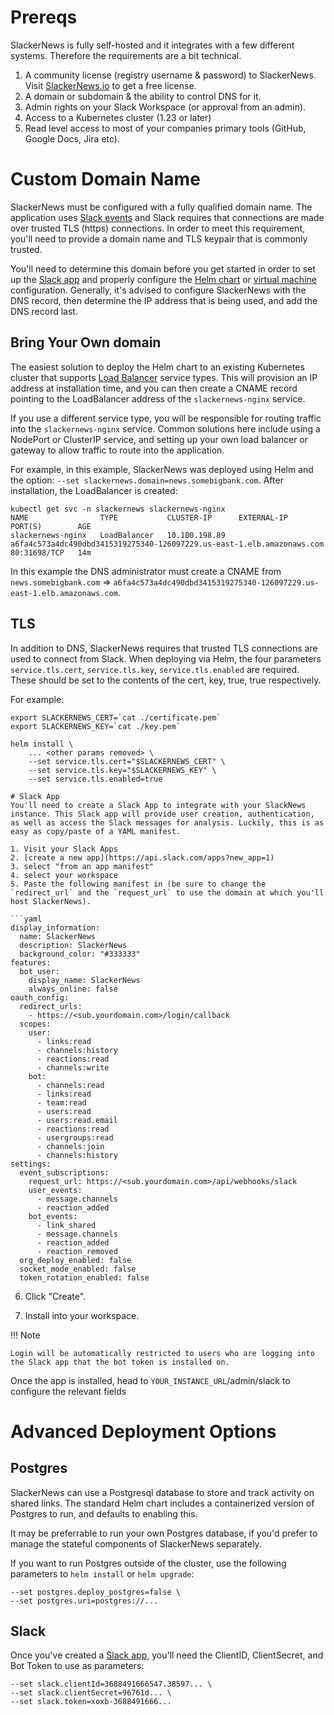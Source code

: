 # Prereqs
SlackerNews is fully self-hosted and it integrates with a few different systems. Therefore the requirements are a bit technical.

1. A community license (registry username & password) to SlackerNews. Visit [SlackerNews.io](https://slackernews.io) to get a free license.
2. A domain or subdomain & the ability to control DNS for it.
3. Admin rights on your Slack Workspace (or approval from an admin).
4. Access to a Kubernetes cluster (1.23 or later)
5. Read level access to most of your companies primary tools (GitHub, Google Docs, Jira etc).

# Custom Domain Name

SlackerNews must be configured with a fully qualified domain name. The application uses [Slack events](https://api.slack.com/apis/connections/events-api) and Slack requires that connections are made over trusted TLS (https) connections. In order to meet this requirement, you'll need to provide a domain name and TLS keypair that is commonly trusted.  

You'll need to determine this domain before you get started in order to set up the [Slack app](/slack) and properly configure the [Helm chart](/helm) or [virtual machine](/vm) configuration. Generally, it's advised to configure SlackerNews with the DNS record, then determine the IP address that is being used, and add the DNS record last.

## Bring Your Own domain

The easiest solution to deploy the Helm chart to an existing Kubernetes cluster that supports [Load Balancer](https://kubernetes.io/docs/concepts/services-networking/service/#loadbalancer) service types. This will provision an IP address at installation time, and you can then create a CNAME record pointing to the LoadBalancer address of the `slackernews-nginx` service. 

If you use a different service type, you will be responsible for routing traffic into the `slackernews-nginx` service. Common solutions here include using a NodePort or ClusterIP service, and setting up your own load balancer or gateway to allow traffic to route into the application.

For example, in this example, SlackerNews was deployed using Helm and the option: `--set slackernews.domain=news.somebigbank.com`.
After installation, the LoadBalancer is created:

```
kubectl get svc -n slackernews slackernews-nginx
NAME                TYPE           CLUSTER-IP      EXTERNAL-IP                                                              PORT(S)        AGE
slackernews-nginx   LoadBalancer   10.100.198.89   a6fa4c573a4dc490dbd3415319275340-126097229.us-east-1.elb.amazonaws.com   80:31698/TCP   14m
```

In this example the DNS administrator must create a CNAME from `news.somebigbank.com` => `a6fa4c573a4dc490dbd3415319275340-126097229.us-east-1.elb.amazonaws.com`.

## TLS

In addition to DNS, SlackerNews requires that trusted TLS connections are used to connect from Slack. When deploying via Helm, the four parameters `service.tls.cert`, `service.tls.key`, `service.tls.enabled` are required. These should be set to the contents of the cert, key, true, true respectively.

For example:

```
export SLACKERNEWS_CERT=`cat ./certificate.pem`
export SLACKERNEWS_KEY=`cat ./key.pem`

helm install \
    ... <other params removed> \
    --set service.tls.cert="$SLACKERNEWS_CERT" \
    --set service.tls.key="$SLACKERNEWS_KEY" \
    --set service.tls.enabled=true 

# Slack App
You'll need to create a Slack App to integrate with your SlackNews instance. This Slack app will provide user creation, authentication, as well as access the Slack messages for analysis. Luckily, this is as easy as copy/paste of a YAML manifest.

1. Visit your Slack Apps
2. [create a new app](https://api.slack.com/apps?new_app=1)
3. select "from an app manifest"
4. select your workspace
5. Paste the following manifest in (be sure to change the `redirect_url` and the `request_url` to use the domain at which you'll host SlackerNews).

```yaml
display_information:
  name: SlackerNews
  description: SlackerNews
  background_color: "#333333"
features:
  bot_user:
    display_name: SlackerNews
    always_online: false
oauth_config:
  redirect_urls:
    - https://<sub.yourdomain.com>/login/callback
  scopes:
    user:
      - links:read
      - channels:history
      - reactions:read
      - channels:write
    bot:
      - channels:read
      - links:read
      - team:read
      - users:read
      - users:read.email
      - reactions:read
      - usergroups:read
      - channels:join
      - channels:history
settings:
  event_subscriptions:
    request_url: https://<sub.yourdomain.com>/api/webhooks/slack
    user_events:
      - message.channels
      - reaction_added
    bot_events:
      - link_shared
      - message.channels
      - reaction_added
      - reaction_removed
  org_deploy_enabled: false
  socket_mode_enabled: false
  token_rotation_enabled: false
```
6. Click "Create".

7. Install into your workspace.

!!! Note
    
    Login will be automatically restricted to users who are logging into the Slack app that the bot token is installed on.

Once the app is installed, head to `YOUR_INSTANCE_URL`/admin/slack to configure the relevant fields

# Advanced Deployment Options

## Postgres 

SlackerNews can use a Postgresql database to store and track activity on shared links. The standard Helm chart includes a containerized version of Postgres to run, and defaults to enabling this.

It may be preferrable to run your own Postgres database, if you'd prefer to manage the stateful components of SlackerNews separately.

If you want to run Postgres outside of the cluster, use the following parameters to `helm install` or `helm upgrade`:

```
--set postgres.deploy_postgres=false \
--set postgres.uri=postgres://...

```

## Slack

Once you've created a [Slack app](/slack), you'll need the ClientID, ClientSecret, and Bot Token to use as parameters:

```
--set slack.clientId=3688491666547.38597... \
--set slack.clientSecret=96761d... \
--set slack.token=xoxb-3688491666... 
```
